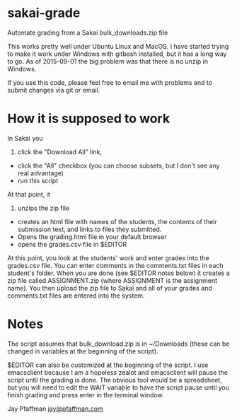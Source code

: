 # sakai-grade
Automate grading from a Sakai bulk_downloads.zip file

This works pretty well under Ubuntu Linux and MacOS. I have started
trying to make it work under Windows with gitbash installed, but it
has a long way to go. As of 2015-09-01 the big problem was that there
is no unzip in Windows.

If you use this code, please feel free to email me with problems and
to submit changes via git or email.

# How it is supposed to work

In Sakai you 

1. click the "Download All" link, 
- click the "All" checkbox (you can choose subsets, but I don't see
  any real advantage)
- run this script

At that point, it

1. unzips the zip file
- creates an html file with names of the students, the contents of
  their submission text, and links to files they submitted.
- Opens the grading.html file in your default browser
- opens the grades.csv file in $EDITOR

At this point, you look at the students' work and enter grades into
the grades.csv file. You can enter comments in the comments.txt files
in each student's folder. When you are done (see $EDITOR notes below)
it creates a zip file called ASSIGNMENT.zip (where ASSIGNMENT is the
assignment name). You then upload the zip file to Sakai and all of
your grades and comments.txt files are entered into the system.

# Notes

The script assumes that bulk_download.zip is in ~/Downloads (these can
be changed in variables at the beginning of the script). 

$EDITOR can also be customized at the beginning of the script. I use
emacsclient because I am a hopeless zealot and emacsclient will pause
the script until the grading is done. The obvious tool would be a
spreadsheet, but you will need to edit the WAIT variable to have the
script pause until you finish grading and press enter in the terminal
window. 


Jay Pfaffman
<jay@pfaffman.com>
